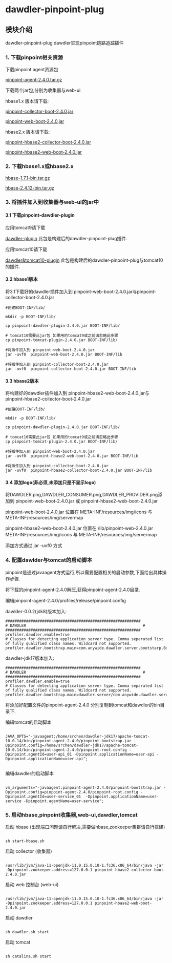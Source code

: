 # dawdler-pinpoint-plug

## 模块介绍

dawdler-pinpoint-plug dawdler实现pinpoint链路追踪插件

### 1. 下载pinpoint相关资源

下载pinpoint agent资源包

[pinpoint-agent-2.4.0.tar.gz](https://github.com/pinpoint-apm/pinpoint/releases/download/v2.4.0/pinpoint-agent-2.4.0.tar.gz)

下载两个jar包,分别为收集器与web-ui

hbase1.x 版本请下载:

[pinpoint-collector-boot-2.4.0.jar](https://github.com/pinpoint-apm/pinpoint/releases/download/v2.4.0/pinpoint-collector-boot-2.4.0.jar)

[pinpoint-web-boot-2.4.0.jar](https://github.com/pinpoint-apm/pinpoint/releases/download/v2.4.0/pinpoint-web-boot-2.4.0.jar)

hbase2.x 版本请下载:

[pinpoint-hbase2-collector-boot-2.4.0.jar](https://github.com/pinpoint-apm/pinpoint/releases/download/v2.4.0/pinpoint-hbase2-collector-boot-2.4.0.jar)

[pinpoint-hbase2-web-boot-2.4.0.jar](https://github.com/pinpoint-apm/pinpoint/releases/download/v2.4.0/pinpoint-hbase2-web-boot-2.4.0.jar)

### 2. 下载hbase1.x或hbase2.x

[hbase-1.7.1-bin.tar.gz](https://www.apache.org/dyn/closer.lua/hbase/1.7.1/hbase-1.7.1-bin.tar.gz)

[hbase-2.4.12-bin.tar.gz](https://www.apache.org/dyn/closer.lua/hbase/2.4.12/hbase-2.4.12-bin.tar.gz)

### 3. 将插件加入到收集器与web-ui的jar中

#### 3.1 下载pinpoint-dawdler-plugin

应用tomcat9请下载

[dawdler-plugin](https://github.com/srchen1987/pinpoint-plugins/archive/refs/tags/dawdler-plugin.zip)  此包是构建后的dawdler-pinpoint-plug插件.

应用tomcat10请下载

[dawdler&tomcat10-plugin](https://github.com/srchen1987/pinpoint-plugins/releases/tag/dawdler%26tomcat10-plugin) 此包是构建后的dawdler-pinpoint-plug与tomcat10的插件.

#### 3.2 hbase1版本

将3.1下载好的dawdler插件加入到 pinpoint-web-boot-2.4.0.jar与pinpoint-collector-boot-2.4.0.jar

```shell
#创建BOOT-INF/lib/ 

mkdir -p BOOT-INF/lib/ 

cp pinpoint-dawdler-plugin-2.4.0.jar BOOT-INF/lib/

# tomcat10需要此jar包 如果用的tomcat9或之前请忽略此步骤
cp pinpoint-tomcat-plugin-2.4.0.jar BOOT-INF/lib/

#将插件加入到 pinpoint-web-boot-2.4.0.jar
jar -uvf0  pinpoint-web-boot-2.4.0.jar BOOT-INF/lib

#将插件加入到 pinpoint-collector-boot-2.4.0.jar
jar -uvf0  pinpoint-collector-boot-2.4.0.jar BOOT-INF/lib

```

#### 3.3 hbase2版本

将构建好的dawdler插件加入到 pinpoint-hbase2-web-boot-2.4.0.jar与pinpoint-hbase2-collector-boot-2.4.0.jar

```shell
#创建BOOT-INF/lib/ 

mkdir -p BOOT-INF/lib/ 

cp pinpoint-dawdler-plugin-2.4.0.jar BOOT-INF/lib/

# tomcat10需要此jar包 如果用的tomcat9或之前请忽略此步骤
cp pinpoint-tomcat-plugin-2.4.0.jar BOOT-INF/lib/

#将插件加入到 pinpoint-web-boot-2.4.0.jar
jar -uvf0  pinpoint-hbase2-web-boot-2.4.0.jar BOOT-INF/lib

#将插件加入到 pinpoint-collector-boot-2.4.0.jar
jar -uvf0  pinpoint-hbase2-collector-boot-2.4.0.jar BOOT-INF/lib

```

#### 3.4 添加logo(非必须,未添加只是不显示logo)

将DAWDLER.png,DAWDLER_CONSUMER.png,DAWDLER_PROVIDER.png添加到 pinpoint-web-boot-2.4.0.jar 或 pinpoint-hbase2-web-boot-2.4.0.jar

pinpoint-web-boot-2.4.0.jar 位置在 META-INF/resources/img/icons 与 META-INF/resources/img/servermap

pinpoint-hbase2-web-boot-2.4.0.jar 位置在 /lib/pinpoint-web-2.4.0.jar META-INF/resources/img/icons 与 META-INF/resources/img/servermap

添加方式通过 jar -uvf0 方式

### 4. 配置dawlder与tomcat的启动脚本

pinpoint是通过javaagent方式运行,所以需要配置相关的启动参数,下面给出具体操作步骤.

将下载的pinpoint-agent-2.4.0解压,获得pinpoint-agent-2.4.0目录.

编辑pinpoint-agent-2.4.0/profiles/release/pinpoint.config

dawlder-0.0.2(jdk8)版本加入:

```config
###########################################################
# DAWDLER                                                   #
###########################################################
profiler.dawdler.enable=true
# Classes for detecting application server type. Comma separated list of fully qualified class names. Wildcard not supported.
profiler.dawdler.bootstrap.main=com.anywide.dawdler.server.bootstarp.Bootstrap

```

dawdler-jdk17版本加入:

```config
###########################################################
# DAWDLER                                                   #
###########################################################
profiler.dawdler.enable=true
# Classes for detecting application server type. Comma separated list of fully qualified class names. Wildcard not supported.
profiler.dawdler.bootstrap.main=dawdler.server/com.anywide.dawdler.server.bootstarp.Bootstrap

```

将添加好配置文件的pinpoint-agent-2.4.0 分别复制到tomcat和dawdler的bin目录下.

编辑tomcat的启动脚本

```shell

JAVA_OPTS="-javaagent:/home/srchen/dawdler-jdk17/apache-tomcat-10.0.14/bin/pinpoint-agent-2.4.0/pinpoint-bootstrap.jar -Dpinpoint.config=/home/srchen/dawdler-jdk17/apache-tomcat-10.0.14/bin/pinpoint-agent-2.4.0/pinpoint-root.config -Dpinpoint.agentId=user-api_01 -Dpinpoint.applicationName=user-api -Dpinpoint.applicationName=user-api";


```

编辑dawdler的启动脚本

```shell

vm_arguments="-javaagent:pinpoint-agent-2.4.0/pinpoint-bootstrap.jar -Dpinpoint.config=pinpoint-agent-2.4.0/pinpoint-root.config -Dpinpoint.agentId=user-service_01  -Dpinpoint.applicationName=user-service -Dpinpoint.agentName=user-service";

```

### 5. 启动hbase,pinpoint收集器,web-ui,dawdler,tomcat

启动 hbase (出现端口问题请自行解决,需要做hbase,zookeeper集群请自行搭建)

```shell

sh start-hbase.sh

```

启动 collector  (收集器)

```shell

/usr/lib/jvm/java-11-openjdk-11.0.15.0.10-1.fc36.x86_64/bin/java -jar -Dpinpoint.zookeeper.address=127.0.0.1 pinpoint-hbase2-collector-boot-2.4.0.jar

```

启动 web 控制台 (web-ui)

```shell

/usr/lib/jvm/java-11-openjdk-11.0.15.0.10-1.fc36.x86_64/bin/java -jar -Dpinpoint.zookeeper.address=127.0.0.1 pinpoint-hbase2-web-boot-2.4.0.jar

```

启动 dawdler

```shell

sh dawdler.sh start

```

启动 tomcat

```shell

sh catalina.sh start

```
